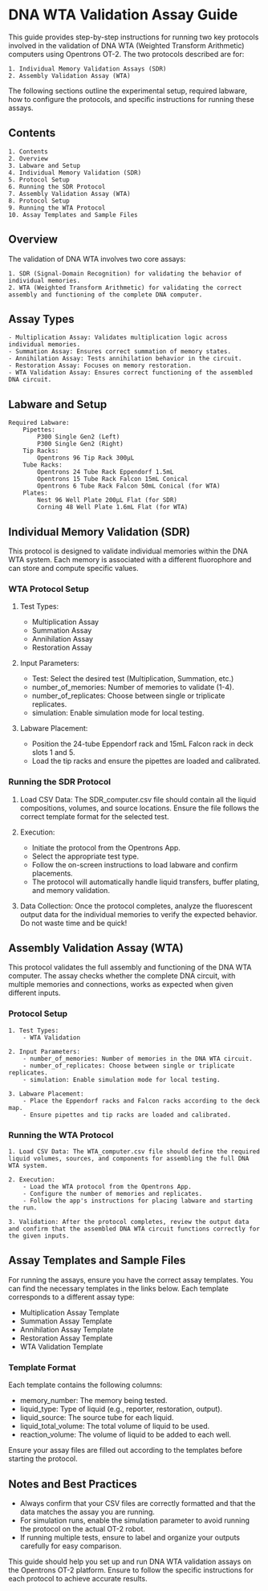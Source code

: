 # DNA WTA Validation Assay Guide

This guide provides step-by-step instructions for running two key protocols involved in the validation of DNA WTA (Weighted Transform Arithmetic) computers using Opentrons OT-2. The two protocols described are for:

    1. Individual Memory Validation Assays (SDR)
    2. Assembly Validation Assay (WTA)

The following sections outline the experimental setup, required labware, how to configure the protocols, and specific instructions for running these assays.

## Contents

    1. Contents
    2. Overview
    3. Labware and Setup
    4. Individual Memory Validation (SDR)
    5. Protocol Setup
    6. Running the SDR Protocol
    7. Assembly Validation Assay (WTA)
    8. Protocol Setup
    9. Running the WTA Protocol
    10. Assay Templates and Sample Files

## Overview

The validation of DNA WTA involves two core assays:

    1. SDR (Signal-Domain Recognition) for validating the behavior of individual memories.
    2. WTA (Weighted Transform Arithmetic) for validating the correct assembly and functioning of the complete DNA computer.

## Assay Types

    - Multiplication Assay: Validates multiplication logic across individual memories.
    - Summation Assay: Ensures correct summation of memory states.
    - Annihilation Assay: Tests annihilation behavior in the circuit.
    - Restoration Assay: Focuses on memory restoration.
    - WTA Validation Assay: Ensures correct functioning of the assembled DNA circuit.

## Labware and Setup

    Required Labware:
        Pipettes:
            P300 Single Gen2 (Left)
            P300 Single Gen2 (Right)
        Tip Racks:
            Opentrons 96 Tip Rack 300µL
        Tube Racks:
            Opentrons 24 Tube Rack Eppendorf 1.5mL
            Opentrons 15 Tube Rack Falcon 15mL Conical
            Opentrons 6 Tube Rack Falcon 50mL Conical (for WTA)
        Plates:
            Nest 96 Well Plate 200µL Flat (for SDR)
            Corning 48 Well Plate 1.6mL Flat (for WTA)

## Individual Memory Validation (SDR)

This protocol is designed to validate individual memories within the DNA WTA system. Each memory is associated with a different fluorophore and can store and compute specific values.

### WTA Protocol Setup

1. Test Types:

    - Multiplication Assay
    - Summation Assay
    - Annihilation Assay
    - Restoration Assay

2. Input Parameters:

    - Test: Select the desired test (Multiplication, Summation, etc.)
    - number_of_memories: Number of memories to validate (1-4).
    - number_of_replicates: Choose between single or triplicate replicates.
    - simulation: Enable simulation mode for local testing.

3. Labware Placement:

    - Position the 24-tube Eppendorf rack and 15mL Falcon rack in deck slots 1 and 5.
    - Load the tip racks and ensure the pipettes are loaded and calibrated.

### Running the SDR Protocol

1. Load CSV Data: The SDR_computer.csv file should contain all the liquid compositions, volumes, and source locations. Ensure the file follows the correct template format for the selected test.

2. Execution:

    - Initiate the protocol from the Opentrons App.
    - Select the appropriate test type.
    - Follow the on-screen instructions to load labware and confirm placements.
    - The protocol will automatically handle liquid transfers, buffer plating, and memory validation.

3. Data Collection: Once the protocol completes, analyze the fluorescent output data for the individual memories to verify the expected behavior. Do not waste time and be quick!

## Assembly Validation Assay (WTA)

This protocol validates the full assembly and functioning of the DNA WTA computer. The assay checks whether the complete DNA circuit, with multiple memories and connections, works as expected when given different inputs.

### Protocol Setup

    1. Test Types:
        - WTA Validation

    2. Input Parameters:
        - number_of_memories: Number of memories in the DNA WTA circuit.
        - number_of_replicates: Choose between single or triplicate replicates.
        - simulation: Enable simulation mode for local testing.

    3. Labware Placement:
        - Place the Eppendorf racks and Falcon racks according to the deck map.
        - Ensure pipettes and tip racks are loaded and calibrated.

### Running the WTA Protocol

    1. Load CSV Data: The WTA_computer.csv file should define the required liquid volumes, sources, and components for assembling the full DNA WTA system.

    2. Execution:
        - Load the WTA protocol from the Opentrons App.
        - Configure the number of memories and replicates.
        - Follow the app's instructions for placing labware and starting the run.
    
    3. Validation: After the protocol completes, review the output data and confirm that the assembled DNA WTA circuit functions correctly for the given inputs.

## Assay Templates and Sample Files

For running the assays, ensure you have the correct assay templates. You can find the necessary templates in the links below. Each template corresponds to a different assay type:

- Multiplication Assay Template
- Summation Assay Template
- Annihilation Assay Template
- Restoration Assay Template
- WTA Validation Template

### Template Format

Each template contains the following columns:

- memory_number: The memory being tested.
- liquid_type: Type of liquid (e.g., reporter, restoration, output).
- liquid_source: The source tube for each liquid.
- liquid_total_volume: The total volume of liquid to be used.
- reaction_volume: The volume of liquid to be added to each well.

Ensure your assay files are filled out according to the templates before starting the protocol.

## Notes and Best Practices

- Always confirm that your CSV files are correctly formatted and that the data matches the assay you are running.
- For simulation runs, enable the simulation parameter to avoid running the protocol on the actual OT-2 robot.
- If running multiple tests, ensure to label and organize your outputs carefully for easy comparison.

This guide should help you set up and run DNA WTA validation assays on the Opentrons OT-2 platform. Ensure to follow the specific instructions for each protocol to achieve accurate results.

